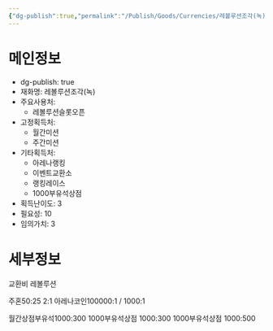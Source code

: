 ```yaml
---
{"dg-publish":true,"permalink":"/Publish/Goods/Currencies/레볼루션조각(녹)/"}
---
```


<span><span><h1 data-heading="메인정보" dir="auto">메인정보</h1></span></span><p><ul class="dataview dataview-ul dataview-result-object-ul"><li class="dataview dataview-li dataview-result-object-li">dg-publish: <span>true</span></li><li class="dataview dataview-li dataview-result-object-li">재화명: <span>레볼루션조각(녹)</span></li><li class="dataview dataview-li dataview-result-object-li">주요사용처: <ul class="dataview dataview-ul dataview-result-list-ul"><li class="dataview-result-list-li"><span>레볼루션슬롯오픈</span></li></ul></li><li class="dataview dataview-li dataview-result-object-li">고정획득처: <ul class="dataview dataview-ul dataview-result-list-ul"><li class="dataview-result-list-li"><span>월간미션</span></li><li class="dataview-result-list-li"><span>주간미션</span></li></ul></li><li class="dataview dataview-li dataview-result-object-li">기타획득처: <ul class="dataview dataview-ul dataview-result-list-ul"><li class="dataview-result-list-li"><span>아레나랭킹</span></li><li class="dataview-result-list-li"><span>이벤트교환소</span></li><li class="dataview-result-list-li"><span>랭킹레이스</span></li><li class="dataview-result-list-li"><span>1000부유석상점</span></li></ul></li><li class="dataview dataview-li dataview-result-object-li">획득난이도: <span>3</span></li><li class="dataview dataview-li dataview-result-object-li">필요성: <span>10</span></li><li class="dataview dataview-li dataview-result-object-li">임의가치: <span>3</span></li></ul></p><span><span><h1 data-heading="세부정보" dir="auto">세부정보</h1></span></span>
교환비
레볼루션

주혼50:25 2:1
아레나코인100000:1 / 1000:1

월간상점부유석1000:300
1000부유석상점 1000:300
1000부유석상점 1000:500

